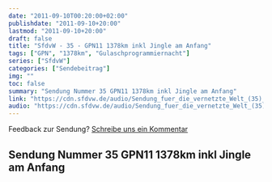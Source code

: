 ```yaml
---
date: "2011-09-10T00:20:00+02:00"
publishdate: "2011-09-10+20:00"
lastmod: "2011-09-10+20:00"
draft: false
title: "SfdvW - 35 - GPN11 1378km inkl Jingle am Anfang"
tags: ["GPN", "1378km", "Gulaschprogrammiernacht"]
series: ["SfdvW"]
categories: ["Sendebeitrag"]
img: ""
toc: false
summary: "Sendung Nummer 35 GPN11 1378km inkl Jingle am Anfang"
link: "https://cdn.sfdvw.de/audio/Sendung_fuer_die_vernetzte_Welt_(35)_2011_09_10_GPN11_1378km_inkl_Jingle_am_Anfang.mp3"
audio: "https://cdn.sfdvw.de/audio/Sendung_fuer_die_vernetzte_Welt_(35)_2011_09_10_GPN11_1378km_inkl_Jingle_am_Anfang.mp3"
---
```


<div align="center" id="example"></div>
<script src="https://cdn.podlove.org/web-player/embed.js"></script>

Feedback zur Sendung?
[Schreibe uns ein Kommentar](mailto:SfdvW@radiocorax.de)

## Sendung Nummer 35 GPN11 1378km inkl Jingle am Anfang

<script>
  podlovePlayer('#example', '/blog/sfdvw35.json');
</script>
